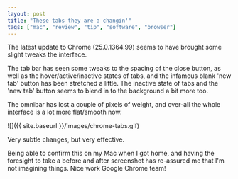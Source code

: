 ```yaml
---
layout: post
title: "These tabs they are a changin'"
tags: ["mac", "review", "tip", "software", "browser"]
---
```

The latest update to Chrome (25.0.1364.99) seems to have brought some slight tweaks the interface.

The tab bar has seen some tweaks to the spacing of the close button, as well as the hover/active/inactive states of tabs, and the infamous blank 'new tab' button has been stretched a little. The inactive state of tabs and the 'new tab' button seems to blend in to the background a bit more too.

<!-- more -->

The omnibar has lost a couple of pixels of weight, and over-all the whole interface is a lot more flat/smooth now.

![]({{ site.baseurl }}/images/chrome-tabs.gif)

Very subtle changes, but very effective.

Being able to confirm this on my Mac when I got home, and having the foresight to take a before and after screenshot has re-assured me that I'm not imagining things. Nice work Google Chrome team!
